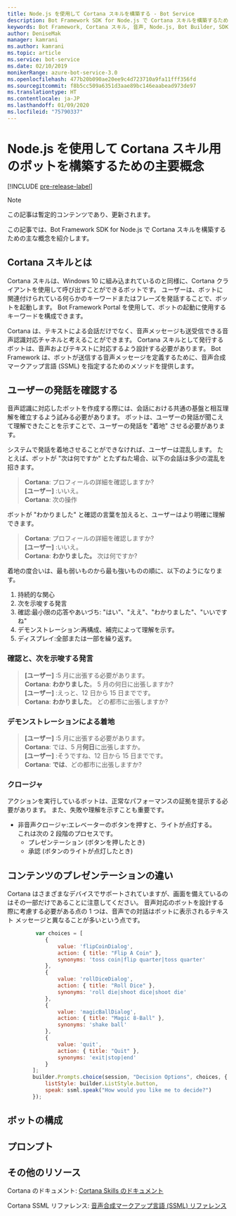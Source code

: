 ```yaml
---
title: Node.js を使用して Cortana スキルを構築する - Bot Service
description: Bot Framework SDK for Node.js で Cortana スキルを構築するための主要概念について説明します。
keywords: Bot Framework, Cortana スキル, 音声, Node.js, Bot Builder, SDK, 主な概念, 主要概念
author: DeniseMak
manager: kamrani
ms.author: kamrani
ms.topic: article
ms.service: bot-service
ms.date: 02/10/2019
monikerRange: azure-bot-service-3.0
ms.openlocfilehash: 477b20b090ae20ee9c4d723710a9fa11fff356fd
ms.sourcegitcommit: f8b5cc509a6351d3aae89bc146eaabead973de97
ms.translationtype: HT
ms.contentlocale: ja-JP
ms.lasthandoff: 01/09/2020
ms.locfileid: "75790337"
---
```

# <a name="key-concepts-for-building-a-bot-for-cortana-skills-using-nodejs"></a>Node.js を使用して Cortana スキル用のボットを構築するための主要概念
 
[!INCLUDE [pre-release-label](../includes/pre-release-label-v3.md)]

> [!NOTE]
> この記事は暫定的コンテンツであり、更新されます。

この記事では、Bot Framework SDK for Node.js で Cortana スキルを構築するための主な概念を紹介します。 

## <a name="what-is-a-cortana-skill"></a>Cortana スキルとは
Cortana スキルは、Windows 10 に組み込まれているのと同様に、Cortana クライアントを使用して呼び出すことができるボットです。 ユーザーは、ボットに関連付けられている何らかのキーワードまたはフレーズを発話することで、ボットを起動します。 Bot Framework Portal を使用して、ボットの起動に使用するキーワードを構成できます。 

Cortana は、テキストによる会話だけでなく、音声メッセージも送受信できる音声認識対応チャネルと考えることができます。 Cortana スキルとして発行するボットは、音声およびテキストに対応するよう設計する必要があります。 Bot Framework は、ボットが送信する音声メッセージを定義するために、音声合成マークアップ言語 (SSML) を指定するためのメソッドを提供します。

## <a name="acknowledge-user-utterances"></a>ユーザーの発話を確認する 

<!-- Establishing conversational understanding -->
<!-- Placeholder: In this section, describe how you have to write your speech to sound natural -->


音声認識に対応したボットを作成する際には、会話における共通の基盤と相互理解を確立するよう試みる必要があります。 ボットは、ユーザーの発話が聞こえて理解できたことを示すことで、ユーザーの発話を "着地" させる必要があります。

システムで発話を着地させることができなければ、ユーザーは混乱します。 たとえば、ボットが "次は何ですか" とたずねた場合、以下の会話は多少の混乱を招きます。

> **Cortana**: プロフィールの詳細を確認しますか?  
> **[ユーザー]** :いいえ。  
> **Cortana**: 次の操作

ボットが "わかりました" と確認の言葉を加えると、ユーザーはより明確に理解できます。

> **Cortana**: プロフィールの詳細を確認しますか?  
> **[ユーザー]** :いいえ。  
> **Cortana**: **わかりました。** 次は何ですか?

着地の度合いは、最も弱いものから最も強いものの順に、以下のようになります。

1. 持続的な関心
2. 次を示唆する発言
3. 確認:最小限の応答やあいづち: "はい"、"ええ"、"わかりました"、"いいですね"
4. デモンストレーション:再構成、補完によって理解を示す。
5. ディスプレイ:全部または一部を繰り返す。

### <a name="acknowledgement-and-next-relevant-contribution"></a>確認と、次を示唆する発言

> **[ユーザー]** :5 月に出張する必要があります。  
> **Cortana**: **わかりました**。 5 月の何日に出張しますか?  
> **[ユーザー]** :えっと、12 日から 15 日までです。  
> **Cortana**: **わかりました**。 どの都市に出張しますか?  

### <a name="grounding-by-demonstration"></a>デモンストレーションによる着地

> **[ユーザー]** :5 月に出張する必要があります。  
> **Cortana**: では、5 月**何日**に出張しますか。  
> **[ユーザー]** :そうですね、12 日から 15 日までです。  
> **Cortana**: **では**、どの都市に出張しますか?  
    
### <a name="closure"></a>クロージャ

アクションを実行しているボットは、正常なパフォーマンスの証拠を提示する必要があります。 また、失敗や理解を示すことも重要です。 

* 非音声クロージャ:エレベーターのボタンを押すと、ライトが点灯する。  
これは次の 2 段階のプロセスです。
    * プレゼンテーション (ボタンを押したとき)
    * 承認 (ボタンのライトが点灯したとき)

## <a name="differences-in-content-presentation"></a>コンテンツのプレゼンテーションの違い
Cortana はさまざまなデバイスでサポートされていますが、画面を備えているのはその一部だけであることに注意してください。 音声対応のボットを設計する際に考慮する必要がある点の 1 つは、音声での対話はボットに表示されるテキスト メッセージと異なることが多いという点です。
<!-- If there are differences in what the bot will say, in the text vs the speak fields of a prompt or in a waterfall, for example, discuss them here.

## Speech

You bot uses the **session.say** method to speak to the user. The speak method has three overloads:
* If you pass only one parameter to **session.say**, it can be a text parameter.
* If you pass two parameters to **session.say**, it can take text and SSML.
* If you pass three parameters, the third parameter takes an options structure that specifies all the options you can pass to build an **IMessage** object.

```javascript
var bot = new builder.UniversalBot(connector, function (session) {
    session.say("Hello... I'm a decision making bot.'.", 
        ssml.speak("Hello. I can help you answer all of life's tough questions."));
    session.replaceDialog('rootMenu');
});

```
## Speech in messages

The **IMessage** object provides a **speak** property for SSML. It can be used to play a .wav file.

The **inputHint** property helps indicate to Cortana whether your bot is expecting input. If you're using a built-in prompt, this value is automatically set to the default of **expectingInput**.

The **inputHint** property can take the following values: 
* **expectingInput**: Indicates that the bot is actively expecting a response from the user. Cortana listens for the user to speak into the microphone.
* **acceptingInput**: Indicates that the bot is passively ready for input but is not waiting on a response. Cortana accepts input from the user if the user holds down the microphone button.
* **ignoringInput**: Cortana is ignoring input. Your bot may send this hint if it is actively processing a request and will ignore input from users until the request is complete.

Prompts must use the `speak:` option.

```javascript
        builder.Prompts.choice(session, "Decision Options", choices, {
            listStyle: builder.ListStyle.button,
            speak: ssml.speak("How would you like me to decide?")
        });
```

Prompts.number has *ordinal support*, meaning that you can say "the last", "the first", "the next-to-last" to choose an item in a list.

## Using synonyms

<!-- Axl Rose example -->
```javascript   
         var choices = [
            { 
                value: 'flipCoinDialog',
                action: { title: "Flip A Coin" },
                synonyms: 'toss coin|flip quarter|toss quarter'
            },
            {
                value: 'rollDiceDialog',
                action: { title: "Roll Dice" },
                synonyms: 'roll die|shoot dice|shoot die'
            },
            {
                value: 'magicBallDialog',
                action: { title: "Magic 8-Ball" },
                synonyms: 'shake ball'
            },
            {
                value: 'quit',
                action: { title: "Quit" },
                synonyms: 'exit|stop|end'
            }
        ];
        builder.Prompts.choice(session, "Decision Options", choices, {
            listStyle: builder.ListStyle.button,
            speak: ssml.speak("How would you like me to decide?")
        });
```

## <a name="configuring-your-bot"></a>ボットの構成

## <a name="prompts"></a>プロンプト

## <a name="additional-resources"></a>その他のリソース

Cortana のドキュメント: [Cortana Skills のドキュメント](/cortana/skills/)

Cortana SSML リファレンス: [音声合成マークアップ言語 (SSML) リファレンス](/cortana/skills/speech-synthesis-markup-language)
